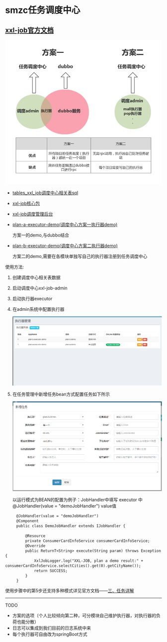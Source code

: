 smzc任务调度中心
==

[xxl-job官方文档](http://www.xuxueli.com/xxl-job/)
---

   ![image](https://github.com/Y-zd/smzc-job/blob/master/doc/images/smzc-job-design.png)


* [tables_xxl_job调度中心相关表sql](/doc/db/tables_xxl_job.sql)

* [xxl-job核心包](/xxl-job-core)

* [xxl-job调度管理后台](/xxl-job-admin)

* [plan-a-executor-demo(调度中心方案一执行器demo)](/plan-a-executor-demo)
    
    方案一的demo,与dubbo结合

* [plan-b-executor-demo(调度中心方案二执行器demo)](/plan-b-executor-demo)
    
    方案二的demo,需要在各模块单独写自己的执行器注册到任务调度中心
    
 
 使用方法:
   1. 创建调度中心相关表数据
   2. 启动调度中心xxl-job-admin
   3. 启动执行器executor
   4. 在admin系统中配置执行器
         
         ![image](https://github.com/Y-zd/smzc-job/blob/master/doc/images/executor-manager.png)
   
   5.  在任务管理中新增任务bean方式配置任务如下所示
   
          ![image](https://github.com/Y-zd/smzc-job/blob/master/doc/images/job-manager.png)

        以运行模式为BEAN的配置为例子：JobHandler中填写 executor 中 @JobHandler(value = "demoJobHandler") value值
```
     @JobHandler(value = "demoJobHandler")
     @Component
     public class DemoJobHandler extends IJobHandler {
         
         @Resource
         private ConsumerCardInfoService consumerCardInfoService;
         @Override
         public ReturnT<String> execute(String param) throws Exception {
             XxlJobLogger.log("XXL-JOB, plan a demo result:" + consumerCardInfoService.selectCities().get(0).getCityName());
             return SUCCESS;
         }
     }
```

使用步骤中的第5步还支持多种模式详见官方文档——[三、任务详解](https://gitee.com/xuxueli0323/xxl-job/blob/master/doc/XXL-JOB%E5%AE%98%E6%96%B9%E6%96%87%E6%A1%A3.md)

---
TODO
   * 方案的选项（个人比较倾向第二种，可分模块自己维护执行器，对执行器的负荷也能分散）
   * 日志可以集成到我们目前的日志系统中来
   * 每个执行器可自由改为springBoot方式



   
   
   
   
      
        










